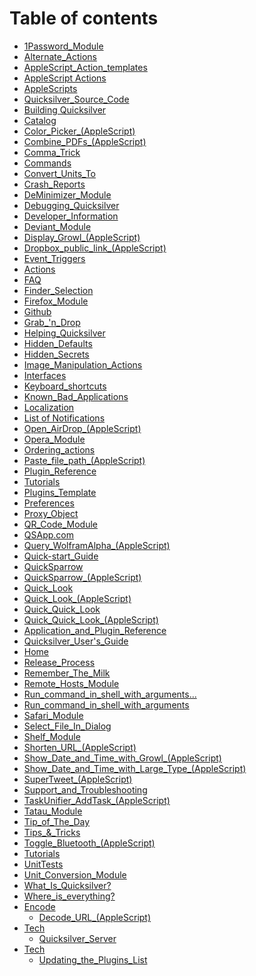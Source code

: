# Table of contents

* [1Password\_Module](README.md)
* [Alternate\_Actions](Alternate\_Actions.md)
* [AppleScript\_Action\_templates](AppleScript\_Action\_templates.md)
* [AppleScript Actions](AppleScript\_Actions.md)
* [AppleScripts](AppleScripts.md)
* [Quicksilver\_Source\_Code](Application\_and\_Plugin\_Reference.md)
* [Building Quicksilver](Building\_Quicksilver.md)
* [Catalog](Catalog.md)
* [Color\_Picker\_(AppleScript)](Color\_Picker\_\(AppleScript\).md)
* [Combine\_PDFs\_(AppleScript)](Combine\_PDFs\_\(AppleScript\).md)
* [Comma\_Trick](Comma\_Trick.md)
* [Commands](Commands.md)
* [Convert\_Units\_To](Convert\_Units\_To.md)
* [Crash\_Reports](Crash\_Reports.md)
* [DeMinimizer\_Module](DeMinimizer\_Module.md)
* [Debugging\_Quicksilver](Debugging\_Quicksilver.md)
* [Developer\_Information](Developer\_Information.md)
* [Deviant\_Module](Deviant\_Module.md)
* [Display\_Growl\_(AppleScript)](Display\_Growl\_\(AppleScript\).md)
* [Dropbox\_public\_link\_(AppleScript)](Dropbox\_public\_link\_\(AppleScript\).md)
* [Event\_Triggers](Event\_Triggers.md)
* [Actions](Executing\_actions.md)
* [FAQ](FAQ.md)
* [Finder\_Selection](Finder\_Selection.md)
* [Firefox\_Module](Firefox\_Module.md)
* [Github](Github.md)
* [Grab\_'n\_Drop](Grab\_'n\_Drop.md)
* [Helping\_Quicksilver](Helping\_Quicksilver.md)
* [Hidden\_Defaults](Hidden\_Defaults.md)
* [Hidden\_Secrets](Hidden\_Secrets.md)
* [Image\_Manipulation\_Actions](Image\_Manipulation\_Actions.md)
* [Interfaces](Interfaces.md)
* [Keyboard\_shortcuts](Keyboard\_shortcuts.md)
* [Known\_Bad\_Applications](Known\_Bad\_Applications.md)
* [Localization](Localization.md)
* [List of Notifications](Notifications.md)
* [Open\_AirDrop\_(AppleScript)](Open\_AirDrop\_\(AppleScript\).md)
* [Opera\_Module](Opera\_Module.md)
* [Ordering\_actions](Ordering\_actions.md)
* [Paste\_file\_path\_(AppleScript)](Paste\_file\_path\_\(AppleScript\).md)
* [Plugin\_Reference](Plugin\_Reference.md)
* [Tutorials](Plugins.md)
* [Plugins\_Template](Plugins\_Template.md)
* [Preferences](Preferences.md)
* [Proxy\_Object](Proxy\_Object.md)
* [QR\_Code\_Module](QR\_Code\_Module.md)
* [QSApp.com](QSApp.com.md)
* [Query\_WolframAlpha\_(AppleScript)](Query\_WolframAlpha\_\(AppleScript\).md)
* [Quick-start\_Guide](Quick-start\_Guide.md)
* [QuickSparrow](QuickSparrow.md)
* [QuickSparrow\_(AppleScript)](QuickSparrow\_\(AppleScript\).md)
* [Quick\_Look](Quick\_Look.md)
* [Quick\_Look\_(AppleScript)](Quick\_Look\_\(AppleScript\).md)
* [Quick\_Quick\_Look](Quick\_Quick\_Look.md)
* [Quick\_Quick\_Look\_(AppleScript)](Quick\_Quick\_Look\_\(AppleScript\).md)
* [Application\_and\_Plugin\_Reference](Quicksilver\_Source\_Code.md)
* [Quicksilver\_User's\_Guide](Quicksilver\_User's\_Guide.md)
* [Home](<README (1).md>)
* [Release\_Process](Release\_Process.md)
* [Remember\_The\_Milk](Remember\_The\_Milk.md)
* [Remote\_Hosts\_Module](Remote\_Hosts\_Module.md)
* [Run\_command\_in\_shell\_with\_arguments...](Run\_command\_in\_shell\_with\_arguments....md)
* [Run\_command\_in\_shell\_with\_arguments](Run\_command\_in\_shell\_with\_arguments.md)
* [Safari\_Module](Safari\_Module.md)
* [Select\_File\_In\_Dialog](Select\_File\_In\_Dialog.md)
* [Shelf\_Module](Shelf\_Module.md)
* [Shorten\_URL\_(AppleScript)](Shorten\_URL\_\(AppleScript\).md)
* [Show\_Date\_and\_Time\_with\_Growl\_(AppleScript)](Show\_Date\_and\_Time\_with\_Growl\_\(AppleScript\).md)
* [Show\_Date\_and\_Time\_with\_Large\_Type\_(AppleScript)](Show\_Date\_and\_Time\_with\_Large\_Type\_\(AppleScript\).md)
* [SuperTweet\_(AppleScript)](SuperTweet\_\(AppleScript\).md)
* [Support\_and\_Troubleshooting](Support\_and\_Troubleshooting.md)
* [TaskUnifier\_AddTask\_(AppleScript)](TaskUnifier\_AddTask\_\(AppleScript\).md)
* [Tatau\_Module](Tatau\_Module.md)
* [Tip\_of\_The\_Day](Tip\_of\_The\_Day.md)
* [Tips\_&\_Tricks](Tips\_&\_Tricks.md)
* [Toggle\_Bluetooth\_(AppleScript)](Toggle\_Bluetooth\_\(AppleScript\).md)
* [Tutorials](Tutorials.md)
* [UnitTests](UnitTests.md)
* [Unit\_Conversion\_Module](Unit\_Conversion\_Module.md)
* [What\_Is\_Quicksilver?](What\_Is\_Quicksilver.md)
* [Where\_is\_everything?](Where\_is\_everything.md)
* [Encode](encode/README.md)
  * [Decode\_URL\_(AppleScript)](Encode/Decode\_URL\_\(AppleScript\).md)
* [Tech](tech/README.md)
  * [Quicksilver\_Server](Tech/Quicksilver\_Server.md)
* [Tech](tech-1/README.md)
  * [Updating\_the\_Plugins\_List](Tech/Updating\_the\_Plugins\_List.md)
